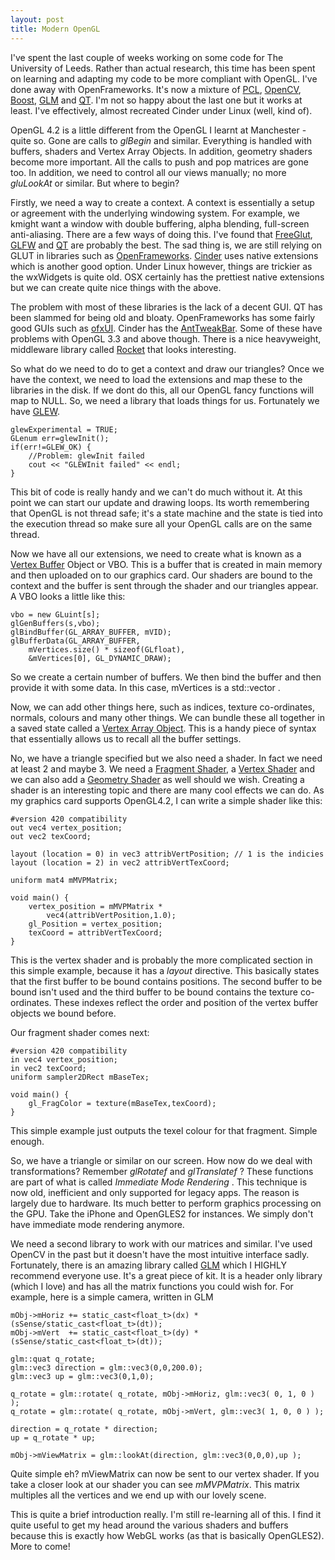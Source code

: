 ```yaml
---
layout: post
title: Modern OpenGL
---
```


I've spent the last couple of weeks working on some code for The University of Leeds. Rather than actual research, this time has been spent on learning and adapting my code to be more compliant with OpenGL. I've done away with OpenFrameworks. It's now a mixture of [PCL](http://pointclouds.org/), [OpenCV](opencv.willowgarage.com), [Boost](http://www.boost.org/), [GLM](http://glm.g-truc.net/) and [QT](http://qt.nokia.com/products/). I'm not so happy about the last one but it works at least. I've effectively, almost recreated Cinder under Linux (well, kind of).

OpenGL 4.2 is a little different from the OpenGL I learnt at Manchester - quite so. Gone are calls to *glBegin* and similar. Everything is handled with buffers, shaders and Vertex Array Objects. In addition, geometry shaders become more important. All the calls to push and pop matrices are gone too. In addition, we need to control all our views manually; no more *gluLookAt* or similar. But where to begin?

Firstly, we need a way to create a context. A context is essentially a setup or agreement with the underlying windowing system. For example, we kmight want a window with double buffering, alpha blending, full-screen anti-aliasing. There are a few ways of doing this. I've found that [FreeGlut](http://freeglut.sourceforge.net/), [GLFW](http://www.glfw.org/) and [QT](http://qt.nokia.com/products/) are probably the best. The sad thing is, we are still relying on GLUT in libraries such as [OpenFrameworks](http://www.openframeworks.cc/). [Cinder](http://libcinder.org/) uses native extensions which is another good option. Under Linux however, things are trickier as the wxWidgets is quite old. OSX certainly has the prettiest native extensions but we can create quite nice things with the above. 

The problem with most of these libraries is the lack of a decent GUI. QT has been slammed for being old and bloaty. OpenFrameworks has some fairly good GUIs such as [ofxUI](https://github.com/rezaali/ofxUI). Cinder has the [AntTweakBar](http://www.antisphere.com/Wiki/tools:anttweakbar). Some of these have problems with OpenGL 3.3 and above though. There is a nice heavyweight, middleware library called [Rocket](http://librocket.com/) that looks interesting.

So what do we need to do to get a context and draw our triangles? Once we have the context, we need to load the extensions and map these to the libraries in the disk. If we dont do this, all our OpenGL fancy functions will map to NULL. So, we need a library that loads things for us. Fortunately we have [GLEW](http://glew.sourceforge.net/).

    glewExperimental = TRUE;
    GLenum err=glewInit();
    if(err!=GLEW_OK) {
        //Problem: glewInit failed
        cout << "GLEWInit failed" << endl;
    }

This bit of code is really handy and we can't do much without it. At this point we can start our update and drawing loops. Its worth remembering that OpenGL is not thread safe; it's a state machine and the state is tied into the execution thread so make sure all your OpenGL calls are on the same thread.

Now we have all our extensions, we need to create what is known as a [Vertex Buffer](http://en.wikipedia.org/wiki/Vertex_Buffer_Object) Object or VBO. This is a buffer that is created in main memory and then uploaded on to our graphics card. Our shaders are bound to the context and the buffer is sent through the shader and our triangles appear. A VBO looks a little like this:

    vbo = new GLuint[s];
    glGenBuffers(s,vbo);
    glBindBuffer(GL_ARRAY_BUFFER, mVID);
    glBufferData(GL_ARRAY_BUFFER,
        mVertices.size() * sizeof(GLfloat), 
        &mVertices[0], GL_DYNAMIC_DRAW);

So we create a certain number of buffers. We then bind the buffer and then provide it with some data. In this case, mVertices is a std::vector<float> .

Now, we can add other things here, such as indices, texture co-ordinates, normals, colours and many other things. We can bundle these all together in a saved state called a [Vertex Array Object](http://www.opengl.org/wiki/Vertex_Array_Object). This is a handy piece of syntax that essentially allows us to recall all the buffer settings. 

No, we have a triangle specified but we also need a shader. In fact we need at least 2 and maybe 3. We need a [Fragment Shader](http://en.wikipedia.org/wiki/Shader#Pixel_shaders), a [Vertex Shader](http://en.wikipedia.org/wiki/Shader#Vertex_shaders) and we can also add a [Geometry Shader](http://en.wikipedia.org/wiki/Shader#Geometry_shaders) as well should we wish. Creating a shader is an interesting topic and there are many cool effects we can do. As my graphics card supports OpenGL4.2, I can write a simple shader like this:

    #version 420 compatibility
    out vec4 vertex_position;
    out vec2 texCoord;
    
    layout (location = 0) in vec3 attribVertPosition; // 1 is the indicies
    layout (location = 2) in vec2 attribVertTexCoord;
    
    uniform mat4 mMVPMatrix;
    
    void main() {            
        vertex_position = mMVPMatrix *
            vec4(attribVertPosition,1.0);
        gl_Position = vertex_position;
        texCoord = attribVertTexCoord;
    } 


This is the vertex shader and is probably the more complicated section in this simple example, because it has a *layout* directive. This basically states that the first buffer to be bound contains positions. The second buffer to be bound isn't used and the third buffer to be bound contains the texture co-ordinates. These indexes reflect the order and position of the vertex buffer objects we bound before.

Our fragment shader comes next:

    #version 420 compatibility
    in vec4 vertex_position;
    in vec2 texCoord;
    uniform sampler2DRect mBaseTex;
    
    void main() {
	    gl_FragColor = texture(mBaseTex,texCoord);
    }

This simple example just outputs the texel colour for that fragment. Simple enough.

So, we have a triangle or similar on our screen. How now do we deal with transformations? Remember *glRotatef* and *glTranslatef* ? These functions are part of what is called *Immediate Mode Rendering* . This technique is now old, inefficient and only supported for legacy apps. The reason is largely due to hardware. Its much better to perform graphics processing on the GPU. Take the iPhone and OpenGLES2 for instances. We simply don't have immediate mode rendering anymore. 

We need a second library to work with our matrices and similar. I've used OpenCV in the past but it doesn't have the most intuitive interface sadly. Fortunately, there is an amazing library called [GLM](http://glm.g-truc.net/) which I HIGHLY recommend everyone use. It's a great piece of kit. It is a header only library (which I love) and has all the matrix functions you could wish for. For example, here is a simple camera, written in GLM

    mObj->mHoriz += static_cast<float_t>(dx) * (sSense/static_cast<float_t>(dt));
    mObj->mVert  += static_cast<float_t>(dy) * (sSense/static_cast<float_t>(dt));

    glm::quat q_rotate;
    glm::vec3 direction = glm::vec3(0,0,200.0);
    glm::vec3 up = glm::vec3(0,1,0);

    q_rotate = glm::rotate( q_rotate, mObj->mHoriz, glm::vec3( 0, 1, 0 ) );
    q_rotate = glm::rotate( q_rotate, mObj->mVert, glm::vec3( 1, 0, 0 ) );

    direction = q_rotate * direction;
    up = q_rotate * up;

    mObj->mViewMatrix = glm::lookAt(direction, glm::vec3(0,0,0),up );

Quite simple eh? mViewMatrix can now be sent to our vertex shader. If you take a closer look at our shader you can see *mMVPMatrix*. This matrix multiples all the vertices and we end up with our lovely scene.

This is quite a brief introduction really. I'm still re-learning all of this. I find it quite useful to get my head around the various shaders and buffers because this is exactly how WebGL works (as that is basically OpenGLES2). More to come!
